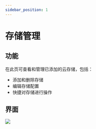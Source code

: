 ```yaml
---
sidebar_position: 1
---
```


# 存储管理

## 功能
在此页可查看和管理已添加的云存储，包括：
- 添加和删除存储
- 编辑存储配置
- 快捷对存储进行操作
## 界面

![](https://p1.hotpe.top/i/p/1/663af47ab7374.png)